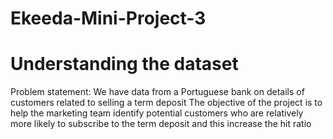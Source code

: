 # Ekeeda-Mini-Project-3

# Understanding the dataset
Problem statement: We have data from a Portuguese bank on details of customers related to selling a term deposit The objective of the project is to help the marketing team identify potential customers who are relatively more likely to subscribe to the term deposit and this increase the hit ratio
